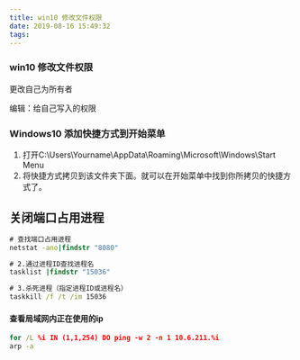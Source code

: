 ```yaml
---
title: win10 修改文件权限
date: 2019-08-16 15:49:32
tags: 
---
```


### win10 修改文件权限

更改自己为所有者

编辑：给自己写入的权限

### Windows10 添加快捷方式到开始菜单

1. 打开C:\Users\Yourname\AppData\Roaming\Microsoft\Windows\Start Menu
2. 将快捷方式拷贝到该文件夹下面。就可以在开始菜单中找到你所拷贝的快捷方式了。
   



## 关闭端口占用进程

```cmd
# 查找端口占用进程
netstat -ano|findstr "8080"

# 2.通过进程ID查找进程名
tasklist |findstr "15036"

# 3.杀死进程（指定进程ID或进程名）
taskkill /f /t /im 15036
```

#### 查看局域网内正在使用的ip

```cmd
for /L %i IN (1,1,254) DO ping -w 2 -n 1 10.6.211.%i
arp -a
```

